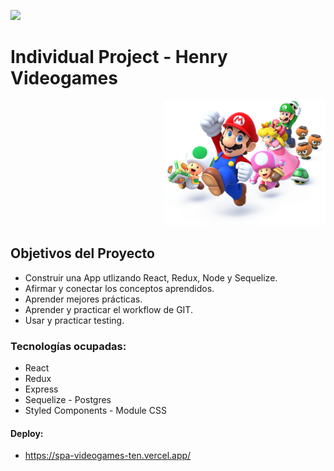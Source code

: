 <p align='left'>
    <img src='https://static.wixstatic.com/media/85087f_0d84cbeaeb824fca8f7ff18d7c9eaafd~mv2.png/v1/fill/w_160,h_30,al_c,q_85,usm_0.66_1.00_0.01/Logo_completo_Color_1PNG.webp' </img>
</p>

# Individual Project - Henry Videogames

<p align="right">
  <img height="200" src="./videogame.png" />
</p>

## Objetivos del Proyecto

- Construir una App utlizando React, Redux, Node y Sequelize.
- Afirmar y conectar los conceptos aprendidos.
- Aprender mejores prácticas.
- Aprender y practicar el workflow de GIT.
- Usar y practicar testing.

### Tecnologías ocupadas:

- React
- Redux
- Express
- Sequelize - Postgres
- Styled Components - Module CSS

#### Deploy:

- https://spa-videogames-ten.vercel.app/
